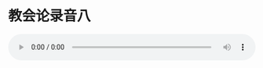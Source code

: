 # 教会论录音八

<audio style="width: 100%;" preload="false" controls controlslist="nodownload"><source src="//cdn.wechat.edu.pl/audio/mp3/old/27439.mp3" type="audio/mpeg">Your browser does not support the audio element.</audio>



